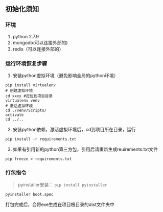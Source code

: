 ## 初始化须知
### 环境
1. python 2.7.9
2. mongodb(可以连接外部的)
3. redis（可以连接外部的）

### 运行环境恢复步骤
1. 安装python虚拟环境（避免影响全局的python环境）
```text
pip install virtualenv
# 创建虚拟环境
cd xxxx #定位到项目目录
virtualenv venv
# 激活虚拟环境
cd ./venv/Scripts/
activate
cd ../..
```
2. 安装python依赖，激活虚拟环境后，cd到项目所在目录，运行 
```text
pip install -r requirements.txt
```
3. 如果有引用新的python第三方包，引用后请重新生成reuirements.txt文件
```text
pip freeze > requirements.txt
```

### 打包指令
> pyinstaller安装： `pip install pyinstaller`
```text
pyinstaller boot.spec
```
打包完成后，会将exe生成在项目根目录的dist文件夹中